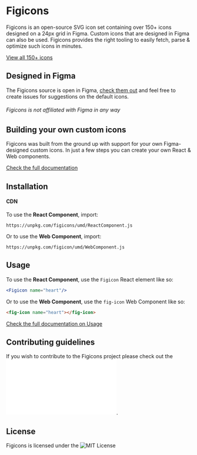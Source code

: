 # Figicons

Figicons is an open-source SVG icon set containing over 150+ icons designed on a 24px grid in Figma. Custom icons that are designed in Figma can also be used. Figicons provides the right tooling to easily fetch, parse & optimize such icons in minutes.

[View all 150+ icons](https://figicons.com)

## Designed in Figma

The Figicons source is open in Figma, [check them out](https://www.figma.com/file/eIOdDEWeiHETuccK5xpfNhEc/Icons) and feel free to create issues for suggestions on the default icons.

###### Figicons is not affiliated with Figma in any way

## Building your own custom icons

Figicons was built from the ground up with support for your own Figma-designed custom icons. In just a few steps you can create your own React & Web components. 

[Check the full documentation](https://figicons.com/building-icons)

## Installation
#### CDN 

To use the **React Component**, import:

```
https://unpkg.com/figicons/umd/ReactComponent.js
```

Or to use the **Web Component**, import: 

```
https://unpkg.com/figicon/umd/WebComponent.js
```

## Usage
To use the **React Component**, use the `Figicon` React element like so:

```jsx
<Figicon name="heart"/>
```

Or to use the **Web Component**, use the `fig-icon` Web Component like so: 

```html
<fig-icon name="heart"></fig-icon>
```

[Check the full documentation on Usage](https://figicons.com/usage)

## Contributing guidelines

If you wish to contribute to the Figicons project please check out the ![contributing guidelines](CODE_OF_CONDUCT.md).

## License

Figicons is licensed under the ![MIT License](LICENSE)
